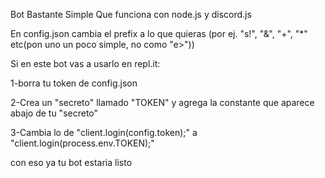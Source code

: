 Bot Bastante Simple Que funciona con node.js y discord.js 

En config.json cambia el prefix a lo que quieras (por ej. "s!", "&", "+", "*" etc(pon uno un poco simple, no como "e>"))

Si en este bot vas a usarlo en repl.it:

1-borra tu token de config.json

2-Crea un "secreto" llamado "TOKEN" y agrega la constante que aparece abajo de tu "secreto"

3-Cambia lo de "client.login(config.token);" a "client.login(process.env.TOKEN);"

con eso ya tu bot estaria listo